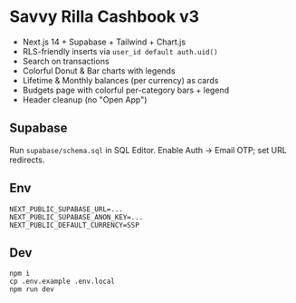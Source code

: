 # Savvy Rilla Cashbook v3

- Next.js 14 + Supabase + Tailwind + Chart.js
- RLS-friendly inserts via `user_id default auth.uid()`
- Search on transactions
- Colorful Donut & Bar charts with legends
- Lifetime & Monthly balances (per currency) as cards
- Budgets page with colorful per-category bars + legend
- Header cleanup (no "Open App")

## Supabase
Run `supabase/schema.sql` in SQL Editor. Enable Auth → Email OTP; set URL redirects.

## Env
```
NEXT_PUBLIC_SUPABASE_URL=...
NEXT_PUBLIC_SUPABASE_ANON_KEY=...
NEXT_PUBLIC_DEFAULT_CURRENCY=SSP
```

## Dev
```
npm i
cp .env.example .env.local
npm run dev
```
